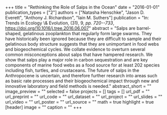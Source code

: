 +++
title = "Rethinking the Role of Salps in the Ocean"
date = "2016-01-01"
publication_types = ["2"]
authors = ["Natasha Henschke", "Jason D. Everett", "Anthony J. Richardson", "Iain M. Suthers"]
publication = "In: Trends in Ecology \\& Evolution, (31), 9, _pp. 720--733_, https://doi.org/10.1016/j.tree.2016.06.007"
abstract = "Salps are barrel-shaped, gelatinous zooplankton that regularly form large swarms. They have historically been ignored because they are difficult to sample and their gelatinous body structure suggests that they are unimportant in food webs and biogeochemical cycles. We collate evidence to overturn several common misconceptions about salps that have hampered research. We show that salps play a major role in carbon sequestration and are key components of marine food webs as a food source for at least 202 species including fish, turtles, and crustaceans. The future of salps in the Anthropocene is uncertain, and therefore further research into areas such as basic rate processes and their biogeochemical impact through new and innovative laboratory and field methods is needed."
abstract_short = ""
image_preview = ""
selected = false
projects = []
tags = []
url_pdf = ""
url_preprint = ""
url_code = ""
url_dataset = ""
url_project = ""
url_slides = ""
url_video = ""
url_poster = ""
url_source = ""
math = true
highlight = true
[header]
image = ""
caption = ""
+++
